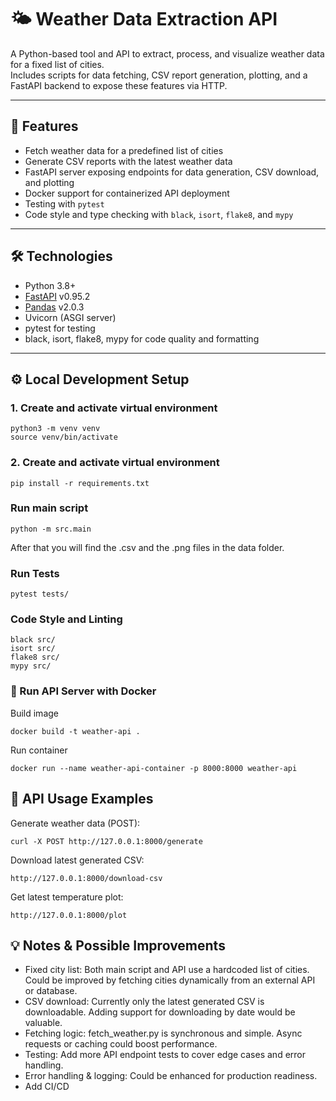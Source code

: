 # 🌤️ Weather Data Extraction API

A Python-based tool and API to extract, process, and visualize weather data for a fixed list of cities.  
Includes scripts for data fetching, CSV report generation, plotting, and a FastAPI backend to expose these features via HTTP.

---

## 🚀 Features

- Fetch weather data for a predefined list of cities  
- Generate CSV reports with the latest weather data   
- FastAPI server exposing endpoints for data generation, CSV download, and plotting  
- Docker support for containerized API deployment  
- Testing with `pytest`  
- Code style and type checking with `black`, `isort`, `flake8`, and `mypy`

---

## 🛠️ Technologies

- Python 3.8+  
- [FastAPI](https://fastapi.tiangolo.com/) v0.95.2  
- [Pandas](https://pandas.pydata.org/) v2.0.3  
- Uvicorn (ASGI server)  
- pytest for testing  
- black, isort, flake8, mypy for code quality and formatting

---

## ⚙️ Local Development Setup

### 1. Create and activate virtual environment

```
python3 -m venv venv
source venv/bin/activate
```

### 2. Create and activate virtual environment
```
pip install -r requirements.txt
```

### Run main script
```
python -m src.main
```
After that you will find the .csv and the .png files in the data folder.

### Run Tests
```
pytest tests/
```

### Code Style and Linting
```
black src/
isort src/
flake8 src/
mypy src/
```

### 🐳 Run API Server with Docker
Build image
```
docker build -t weather-api .
```
Run container
```
docker run --name weather-api-container -p 8000:8000 weather-api
```
 
## 🔧 API Usage Examples
Generate weather data (POST):
```
curl -X POST http://127.0.0.1:8000/generate
```
Download latest generated CSV:
```
http://127.0.0.1:8000/download-csv
```
Get latest temperature plot:
```
http://127.0.0.1:8000/plot
```

## 💡 Notes & Possible Improvements
- Fixed city list: Both main script and API use a hardcoded list of cities. Could be improved by fetching cities dynamically from an external API or database.
- CSV download: Currently only the latest generated CSV is downloadable. Adding support for downloading by date would be valuable.
- Fetching logic: fetch_weather.py is synchronous and simple. Async requests or caching could boost performance.
- Testing: Add more API endpoint tests to cover edge cases and error handling.
- Error handling & logging: Could be enhanced for production readiness.
- Add CI/CD
